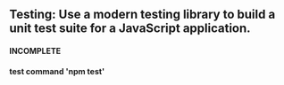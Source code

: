 ## Testing: Use a modern testing library to build a unit test suite for a JavaScript application.

#### INCOMPLETE

#### test command 'npm test'